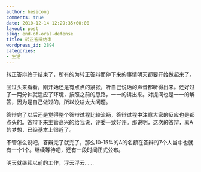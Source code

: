 ```yaml
---
author: hesicong
comments: true
date: 2010-12-14 12:29:35+00:00
layout: post
slug: end-of-oral-defense
title: 转正答辩结束
wordpress_id: 2894
categories:
- 生活
---
```


转正答辩终于结束了，所有的为转正答辩而停下来的事情明天都要开始做起来了。

回过头来看看，刚开始还是有点点的紧张，听自己说话的声音都听得出来。还好过了一两分钟就适应了环境，按照之前的思路，一一的讲出来。对提问也是一一的解答，因为是自己做过的，所以没啥太大问题。

答辩完了以后还是觉得整个答辩过程比较流畅，答辩过程中注意大家的反应也是都点头的。答辩下来主管高兴的给我说，评委一致好评。那说明，这次的答辩，离A的梦想，已经基本上很近了。

不管怎么说吧，答辩完了就完了，那么10-15%的A的名额在答辩的7个人当中也就有一个1个。继续等待吧，还有一段时间正式公布。

明天就继续以前的工作，浮云浮云……
